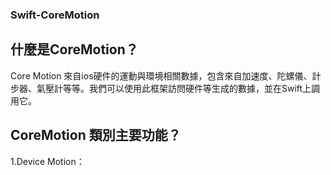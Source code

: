 ### Swift-CoreMotion
## 什麼是CoreMotion？
Core Motion 來自ios硬件的運動與環境相關數據，包含來自加速度、陀螺儀、計步器、氣壓計等等。我們可以使用此框架訪問硬件等生成的數據，並在Swift上調用它。

## CoreMotion 類別主要功能？
1.Device Motion：
